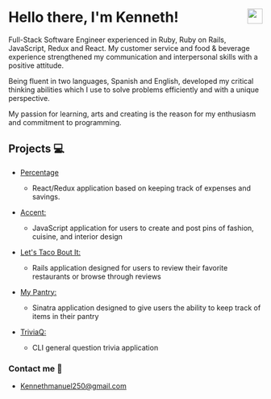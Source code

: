 # Hello there, I'm Kenneth! [<a href="https://www.linkedin.com/in/kenneth-m-colon/" target="blank"><img align="right" src="https://cdn.jsdelivr.net/npm/simple-icons@3.0.1/icons/linkedin.svg" height="30" width="30" /></a>](https://www.linkedin.com/in/kenneth-m-colon/) 

Full-Stack Software Engineer experienced in Ruby, Ruby on Rails, JavaScript, Redux and React. My customer service and food & beverage experience strengthened my communication and interpersonal skills with a positive attitude.

Being fluent in two languages, Spanish and English, developed my critical thinking abilities which I use to solve problems efficiently and with a unique perspective.

My passion for learning, arts and creating is the reason for my enthusiasm and commitment to programming. 

## Projects :computer: 
- [Percentage](https://github.com/ken025/Percentage-React-Redux-Project.git)
  - React/Redux application based on keeping track of expenses and savings.

- [Accent:](https://github.com/ken025/Accent-JS-Project.git)
  - JavaScript application for users to create and post pins of fashion, cuisine, and interior design
  
- [Let's Taco Bout It:](https://github.com/ken025/taco_bout_it.git)
  - Rails application designed for users to review their  favorite restaurants or browse through reviews 
  
- [My Pantry:](https://github.com/ken025/Pantry_Sinatra_Project.git)
  - Sinatra application designed to give users the ability to keep track of items in their pantry
  
- [TriviaQ:](https://github.com/ken025/CLI-TriviaQ.git)
  - CLI general question trivia application
  
### Contact me :incoming_envelope:
  - Kennethmanuel250@gmail.com


